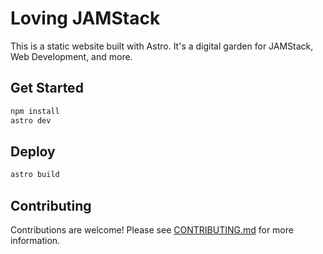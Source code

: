 # Loving JAMStack

This is a static website built with Astro. It's a digital garden for JAMStack, Web Development, and more.

## Get Started

```bash
npm install
astro dev
```

## Deploy

```bash
astro build
```

## Contributing

Contributions are welcome! Please see [CONTRIBUTING.md](CONTRIBUTING.md) for more information.
